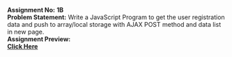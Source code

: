 **Assignment No:** **1B** <br/>
**Problem Statement:** Write a JavaScript Program to get the user registration data and push to 
array/local storage with AJAX POST method and data list in new page. <br/>
**Assignment Preview:** <br/>
[**Click Here**](https://youtu.be/1JyUYoubEtc)
